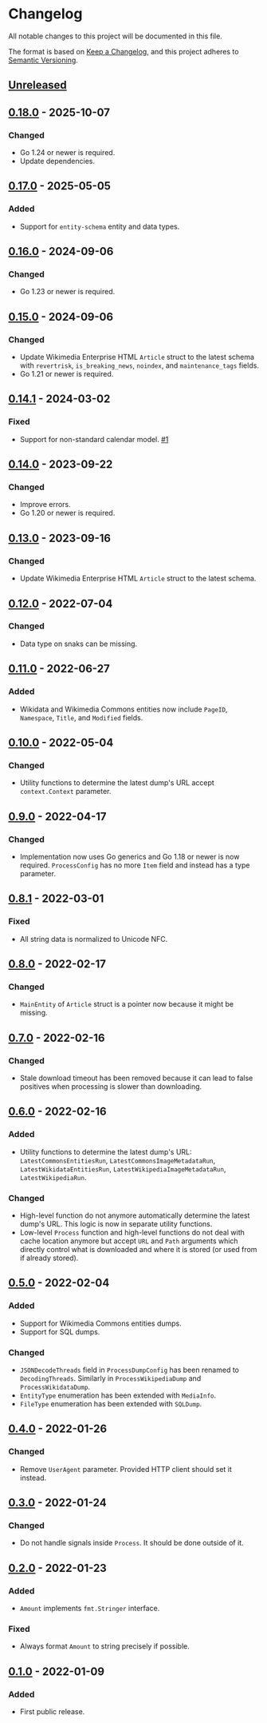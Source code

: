# Changelog

All notable changes to this project will be documented in this file.

The format is based on [Keep a Changelog](https://keepachangelog.com/en/1.0.0/),
and this project adheres to [Semantic Versioning](https://semver.org/spec/v2.0.0.html).

## [Unreleased]

## [0.18.0] - 2025-10-07

### Changed

- Go 1.24 or newer is required.
- Update dependencies.

## [0.17.0] - 2025-05-05

### Added

- Support for `entity-schema` entity and data types.

## [0.16.0] - 2024-09-06

### Changed

- Go 1.23 or newer is required.

## [0.15.0] - 2024-09-06

### Changed

- Update Wikimedia Enterprise HTML `Article` struct to the latest schema with
  `revertrisk`, `is_breaking_news`, `noindex`, and `maintenance_tags` fields.
- Go 1.21 or newer is required.

## [0.14.1] - 2024-03-02

### Fixed

- Support for non-standard calendar model.
  [#1](https://gitlab.com/tozd/go/mediawiki/-/issues/1)

## [0.14.0] - 2023-09-22

### Changed

- Improve errors.
- Go 1.20 or newer is required.

## [0.13.0] - 2023-09-16

### Changed

- Update Wikimedia Enterprise HTML `Article` struct to the latest schema.

## [0.12.0] - 2022-07-04

### Changed

- Data type on snaks can be missing.

## [0.11.0] - 2022-06-27

### Added

- Wikidata and Wikimedia Commons entities now include `PageID`, `Namespace`, `Title`,
  and `Modified` fields.

## [0.10.0] - 2022-05-04

### Changed

- Utility functions to determine the latest dump's URL accept `context.Context` parameter.

## [0.9.0] - 2022-04-17

### Changed

- Implementation now uses Go generics and Go 1.18 or newer is now required.
  `ProcessConfig` has no more `Item` field and instead has a type parameter.

## [0.8.1] - 2022-03-01

### Fixed

- All string data is normalized to Unicode NFC.

## [0.8.0] - 2022-02-17

### Changed

- `MainEntity` of `Article` struct is a pointer now because it might be missing.

## [0.7.0] - 2022-02-16

### Changed

- Stale download timeout has been removed because it can lead to false positives
  when processing is slower than downloading.

## [0.6.0] - 2022-02-16

### Added

- Utility functions to determine the latest dump's URL:
  `LatestCommonsEntitiesRun`, `LatestCommonsImageMetadataRun`,
  `LatestWikidataEntitiesRun`, `LatestWikipediaImageMetadataRun`,
  `LatestWikipediaRun`.

### Changed

- High-level function do not anymore automatically determine the latest dump's URL.
  This logic is now in separate utility functions.
- Low-level `Process` function and high-level functions do not deal with cache location
  anymore but accept `URL` and `Path` arguments which directly control what is downloaded
  and where it is stored (or used from if already stored).

## [0.5.0] - 2022-02-04

### Added

- Support for Wikimedia Commons entities dumps.
- Support for SQL dumps.

### Changed

- `JSONDecodeThreads` field in `ProcessDumpConfig` has been renamed to `DecodingThreads`.
  Similarly in `ProcessWikipediaDump` and `ProcessWikidataDump`.
- `EntityType` enumeration has been extended with `MediaInfo`.
- `FileType` enumeration has been extended with `SQLDump`.

## [0.4.0] - 2022-01-26

### Changed

- Remove `UserAgent` parameter. Provided HTTP client should set it instead.

## [0.3.0] - 2022-01-24

### Changed

- Do not handle signals inside `Process`. It should be done outside of it.

## [0.2.0] - 2022-01-23

### Added

- `Amount` implements `fmt.Stringer` interface.

### Fixed

- Always format `Amount` to string precisely if possible.

## [0.1.0] - 2022-01-09

### Added

- First public release.

[unreleased]: https://gitlab.com/tozd/go/mediawiki/-/compare/v0.18.0...main
[0.18.0]: https://gitlab.com/tozd/go/mediawiki/-/compare/v0.17.0...v0.18.0
[0.17.0]: https://gitlab.com/tozd/go/mediawiki/-/compare/v0.16.0...v0.17.0
[0.16.0]: https://gitlab.com/tozd/go/mediawiki/-/compare/v0.15.0...v0.16.0
[0.15.0]: https://gitlab.com/tozd/go/mediawiki/-/compare/v0.14.1...v0.15.0
[0.14.1]: https://gitlab.com/tozd/go/mediawiki/-/compare/v0.14.0...v0.14.1
[0.14.0]: https://gitlab.com/tozd/go/mediawiki/-/compare/v0.13.0...v0.14.0
[0.13.0]: https://gitlab.com/tozd/go/mediawiki/-/compare/v0.12.0...v0.13.0
[0.12.0]: https://gitlab.com/tozd/go/mediawiki/-/compare/v0.11.0...v0.12.0
[0.11.0]: https://gitlab.com/tozd/go/mediawiki/-/compare/v0.10.0...v0.11.0
[0.10.0]: https://gitlab.com/tozd/go/mediawiki/-/compare/v0.9.0...v0.10.0
[0.9.0]: https://gitlab.com/tozd/go/mediawiki/-/compare/v0.8.1...v0.9.0
[0.8.1]: https://gitlab.com/tozd/go/mediawiki/-/compare/v0.8.0...v0.8.1
[0.8.0]: https://gitlab.com/tozd/go/mediawiki/-/compare/v0.7.0...v0.8.0
[0.7.0]: https://gitlab.com/tozd/go/mediawiki/-/compare/v0.6.0...v0.7.0
[0.6.0]: https://gitlab.com/tozd/go/mediawiki/-/compare/v0.5.0...v0.6.0
[0.5.0]: https://gitlab.com/tozd/go/mediawiki/-/compare/v0.4.0...v0.5.0
[0.4.0]: https://gitlab.com/tozd/go/mediawiki/-/compare/v0.3.0...v0.4.0
[0.3.0]: https://gitlab.com/tozd/go/mediawiki/-/compare/v0.2.0...v0.3.0
[0.2.0]: https://gitlab.com/tozd/go/mediawiki/-/compare/v0.1.0...v0.2.0
[0.1.0]: https://gitlab.com/tozd/go/mediawiki/-/tags/v0.1.0

<!-- markdownlint-disable-file MD024 -->
